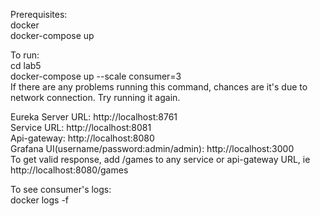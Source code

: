 Prerequisites:  
docker  
docker-compose up   

To run:  
cd lab5   
docker-compose up --scale consumer=3   
If there are any problems running this command, chances are it's due to network connection. Try running it again.  
   
Eureka Server URL: http://localhost:8761  
Service URL: http://localhost:8081  
Api-gateway: http://localhost:8080  
Grafana UI(username/password:admin/admin): http://localhost:3000  
To get valid response, add /games to any service or api-gateway URL, ie http://localhost:8080/games  

To see consumer's logs:   
docker logs -f <docker container id>   
